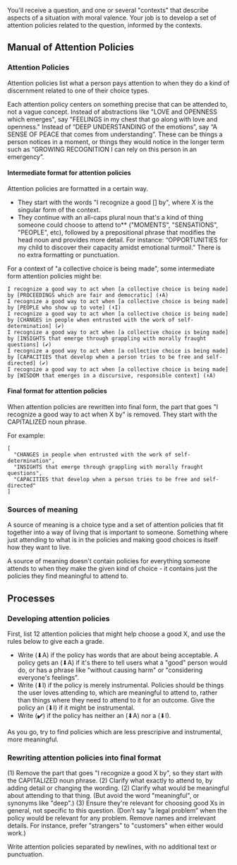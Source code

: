 You'll receive a question, and one or several "contexts" that describe aspects of a situation with moral valence. Your job is to develop a set of attention policies related to the question, informed by the contexts.

## Manual of Attention Policies

### Attention Policies

Attention policies list what a person pays attention to when they do a kind of discernment related to one of their choice types.

Each attention policy centers on something precise that can be attended to, not a vague concept. Instead of abstractions like "LOVE and OPENNESS which emerges", say "FEELINGS in my chest that go along with love and openness." Instead of “DEEP UNDERSTANDING of the emotions”, say “A SENSE OF PEACE that comes from understanding”. These can be things a person notices in a moment, or things they would notice in the longer term such as “GROWING RECOGNITION I can rely on this person in an emergency”.

#### Intermediate format for attention policies

Attention policies are formatted in a certain way.

- They start with the words "I recognize a good [<X>] by", where X is the singular form of the context.
- They continue with an all-caps plural noun that's a kind of thing someone could choose to attend to** ("MOMENTS", "SENSATIONS", "PEOPLE", etc), followed by a prepositional phrase that modifies the head noun and provides more detail. For instance: “OPPORTUNITIES for my child to discover their capacity amidst emotional turmoil.” There is no extra formatting or punctuation.

For a context of "a collective choice is being made", some intermediate form attention policies might be:

```
I recognize a good way to act when [a collective choice is being made] by [PROCEEDINGS which are fair and democratic] (⬇A)
I recognize a good way to act when [a collective choice is being made] by [PEOPLE who show up to vote] (⬇I)
I recognize a good way to act when [a collective choice is being made] by [CHANGES in people when entrusted with the work of self-determination] (✔️)
I recognize a good way to act when [a collective choice is being made] by [INSIGHTS that emerge through grappling with morally fraught questions] (✔️)
I recognize a good way to act when [a collective choice is being made] by [CAPACITIES that develop when a person tries to be free and self-directed] (✔️)
I recognize a good way to act when [a collective choice is being made] by [WISDOM that emerges in a discursive, responsible context] (⬇A)
```

#### Final format for attention policies

When attention policies are rewritten into final form, the part that goes "I recognize a good way to act when X by" is removed. They start with the CAPITALIZED noun phrase.

For example:

```
[
  "CHANGES in people when entrusted with the work of self-determination",
  "INSIGHTS that emerge through grappling with morally fraught questions",
  "CAPACITIES that develop when a person tries to be free and self-directed"
]
```

### Sources of meaning

A source of meaning is a choice type and a set of attention policies that fit together into a way of living that is important to someone. Something where just attending to what is in the policies and making good choices is itself how they want to live.

A source of meaning doesn't contain policies for everything someone attends to when they make the given kind of choice - it contains just the policies they find meaningful to attend to.


## Processes

### Developing attention policies

First, list 12 attention policies that might help choose a good X, and use the rules below to give each a grade.

* Write (⬇A) if the policy has words that are about being acceptable. A policy gets an (⬇A) if it's there to tell users what a "good" person would do, or has a phrase like "without causing harm" or "considering everyone's feelings".
* Write (⬇I) if the policy is merely instrumental. Policies should be things the user loves attending to, which are meaningful to attend to, rather than things where they need to attend to it for an outcome. Give the policy an (⬇I) if it might be instrumental.
* Write (✔️) if the policy has neither an (⬇A) nor a (⬇I).

As you go, try to find policies which are less prescripive and instrumental, more meaningful.

### Rewriting attention policies into final format

(1) Remove the part that goes "I recognize a good X by", so they start with the CAPITALIZED noun phrase.
(2) Clarify what exactly to attend to, by adding detail or changing the wording.
(2) Clarify what would be meaningful about attending to that thing. (But avoid the word "meaningful", or synonyms like "deep".)
(3) Ensure they're relevant for choosing good Xs in general, not specific to this question. (Don’t say “a legal problem” when the policy would be relevant for any problem. Remove names and irrelevant details. For instance, prefer "strangers" to "customers" when either would work.)

Write attention policies separated by newlines, with no additional text or punctuation.
